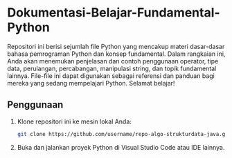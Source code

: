 # Dokumentasi-Belajar-Fundamental-Python

Repositori ini berisi sejumlah file Python yang mencakup materi dasar-dasar bahasa pemrograman Python dan konsep fundamental. Dalam rangkaian ini, Anda akan menemukan penjelasan dan contoh penggunaan operator, tipe data, perulangan, percabangan, manipulasi string, dan topik fundamental lainnya. File-file ini dapat digunakan sebagai referensi dan panduan bagi mereka yang sedang mempelajari Python. Selamat belajar!

## Penggunaan
1. Klone repositori ini ke mesin lokal Anda:
    ```bash
    git clone https://github.com/username/repo-algo-strukturdata-java.git](https://github.com/Ilhamrafi/Dokumentasi-Belajar-Fundamental-Python.git
    ```
2. Buka dan jalankan proyek Python di Visual Studio Code atau IDE lainnya.
